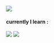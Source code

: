 
<img src="https://github-readme-stats.vercel.app/api?username=icedchaefor8&&show_icons=true&title_color=ff6ec7&icon_color=ff6ec7&text_color=ff6ec7&bg_color=000000"></img>
<br>
<h4 align="left">currently I learn :</h4>
<p>
  <img src="https://img.shields.io/badge/node.js%20-%2343853D.svg?&style=for-the-badge&logo=node.js&logoColor=ff6ec7&bg_color=000000"></img>
  <img src="https://img.shields.io/badge/javascript%20-%23323330.svg?&style=for-the-badge&logo=javascript&logoColor=ff6ec7"/>
</p>
<!-- 
<div style="clear: left;">
</div>






